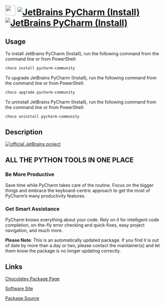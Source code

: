 ﻿# <img src="https://cdn.jsdelivr.net/gh/mkevenaar/chocolatey-packages@e2f83487f2aa24e89cc9af1ad396f7eaa4bec5bb/icons/PyCharm-community.png" width="32" height="32"/> [![JetBrains PyCharm (Install)](https://img.shields.io/chocolatey/v/pycharm-community.svg?label=JetBrains+PyCharm+(Install))](https://chocolatey.org/packages/pycharm-community) [![JetBrains PyCharm (Install)](https://img.shields.io/chocolatey/dt/pycharm-community.svg)](https://chocolatey.org/packages/pycharm-community)

## Usage

To install JetBrains PyCharm (Install), run the following command from the command line or from PowerShell:

```powershell
choco install pycharm-community
```

To upgrade JetBrains PyCharm (Install), run the following command from the command line or from PowerShell:

```powershell
choco upgrade pycharm-community
```

To uninstall JetBrains PyCharm (Install), run the following command from the command line or from PowerShell:

```powershell
choco uninstall pycharm-community
```

## Description

[![official JetBrains project](http://jb.gg/badges/official-plastic.svg)](https://confluence.jetbrains.com/display/ALL/JetBrains+on+GitHub)

## ALL THE PYTHON TOOLS IN ONE PLACE

### Be More Productive

Save time while PyCharm takes care of the routine. Focus on the bigger things and embrace the keyboard-centric approach to get the most of PyCharm’s many productivity features.

### Get Smart Assistance

PyCharm knows everything about your code. Rely on it for intelligent code completion, on-the-fly error checking and quick-fixes, easy project navigation, and much more.

**Please Note**: This is an automatically updated package. If you find it is
out of date by more than a day or two, please contact the maintainer(s) and
let them know the package is no longer updating correctly.


## Links

[Chocolatey Package Page](https://chocolatey.org/packages/pycharm-community)

[Software Site](http://www.jetbrains.com/pycharm/)

[Package Source](https://github.com/mkevenaar/chocolatey-packages/tree/master/automatic/pycharm-community)

